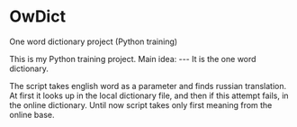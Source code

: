 # OwDict
One word dictionary project (Python training)

This is my Python training project.
Main idea: 
--- It is the one word dictionary.

The script takes english word as a parameter and  finds russian translation.
At first it looks up in the local dictionary file, and then if this attempt fails, in the online dictionary.
Until now script takes only first meaning from the online base.
